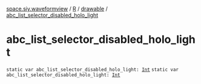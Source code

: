 [space.siy.waveformview](../../index.md) / [R](../index.md) / [drawable](index.md) / [abc_list_selector_disabled_holo_light](./abc_list_selector_disabled_holo_light.md)

# abc_list_selector_disabled_holo_light

`static var abc_list_selector_disabled_holo_light: `[`Int`](https://kotlinlang.org/api/latest/jvm/stdlib/kotlin/-int/index.html)
`static var abc_list_selector_disabled_holo_light: `[`Int`](https://kotlinlang.org/api/latest/jvm/stdlib/kotlin/-int/index.html)